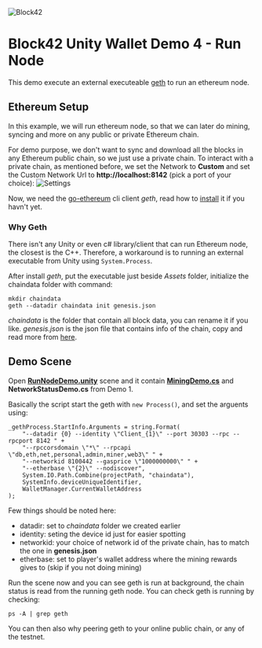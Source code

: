 ![Block42](http://assets.block42.world/images/icons/block42_logo_200.png)

# Block42 Unity Wallet Demo 4 - Run Node
This demo execute an external executeable [geth](https://github.com/ethereum/go-ethereum) to run an ethereum node.

## Ethereum Setup
In this example, we will run ethereum node, so that we can later do mining, syncing and more on any public or private Ethereum chain.

For demo purpose, we don't want to sync and download all the blocks in any Ethereum public chain, so we just use a private chain. To interact with a private chain, as mentioned before, we set the Network to **Custom** and set the Custom Network Url to **http://localhost:8142** (pick a port of your choice):
![Settings](/Documents/Demo-04-RunNode/01_setting.png)

Now, we need the [go-ethereum](https://github.com/ethereum/go-ethereum) cli client *geth*, read how to [install](https://github.com/ethereum/go-ethereum/wiki/Installing-Geth) it if you havn't yet.

### Why Geth ###
There isn't any Unity or even c# library/client that can run Ethereum node, the closest is the C++. Therefore, a workaround is to running an external executable from Unity using `System.Process`.

After install *geth*, put the executable just beside *Assets* folder, initialize the chaindata folder with command:
```
mkdir chaindata
geth --datadir chaindata init genesis.json
```
*chaindata* is the folder that contain all block data, you can rename it if you like.
*genesis.json* is the json file that contains info of the chain, copy and read more from [here](https://github.com/ethereum/go-ethereum/wiki/Private-network).


## Demo Scene
Open [**RunNodeDemo.unity**](RunNodeDemo.unity) scene and it contain [**MiningDemo.cs**](MiningDemo.cs) and **NetworkStatusDemo.cs** from Demo 1.

Basically the script start the geth with `new Process()`, and set the arguents using:
```
_gethProcess.StartInfo.Arguments = string.Format(
    "--datadir {0} --identity \"Client_{1}\" --port 30303 --rpc --rpcport 8142 " +
    "--rpccorsdomain \"*\" --rpcapi \"db,eth,net,personal,admin,miner,web3\" " +
    "--networkid 8100442 --gasprice \"1000000000\" " +
    "--etherbase \"{2}\" --nodiscover",
    System.IO.Path.Combine(projectPath, "chaindata"),
    SystemInfo.deviceUniqueIdentifier,
    WalletManager.CurrentWalletAddress
);
```
Few things should be noted here:
- datadir: set to *chaindata* folder we created earlier
- identity: seting the device id just for easier spotting
- networkid: your choice of network id of the private chain, has to match the one in **genesis.json**
- etherbase: set to player's wallet address where the mining rewards gives to (skip if you not doing mining)

Run the scene now and you can see geth is run at background, the chain status is read from the running geth node. You can check geth is running by checking:
```
ps -A | grep geth
```

You can then also why peering geth to your online public chain, or any of the testnet.
